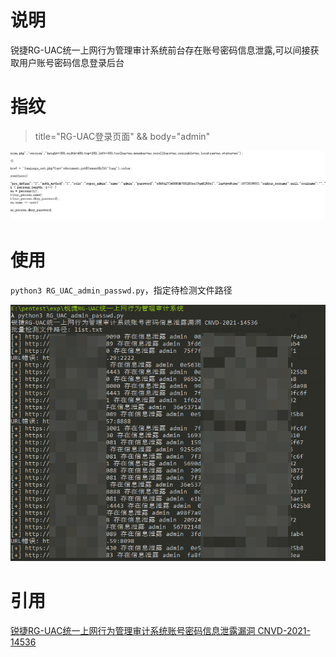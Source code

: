 # 说明

锐捷RG-UAC统一上网行为管理审计系统前台存在账号密码信息泄露,可以间接获取用户账号密码信息登录后台

# 指纹

> title="RG-UAC登录页面" && body="admin"

![1.png](./1.png)

# 使用

`python3 RG_UAC_admin_passwd.py`，指定待检测文件路径

![1.png](./2.png)

# 引用

[锐捷RG-UAC统一上网行为管理审计系统账号密码信息泄露漏洞 CNVD-2021-14536](https://mp.weixin.qq.com/s/LbSPzt__mKdNN83RhJ2bwA)